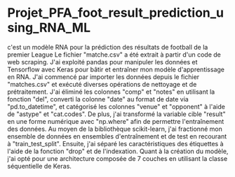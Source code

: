 # Projet_PFA_foot_result_prediction_using_RNA_ML
c'est un modèle RNA pour la prédiction des résultats de football de la premier League 
Le fichier "matche.csv" a été extrait à partir d'un code de web scraping.
J'ai exploité pandas pour manipuler les données et Tensorflow avec Keras pour bâtir et entraîner mon modèle d'apprentissage en RNA. 
J'ai commencé par importer les données depuis le fichier "matches.csv" et exécuté diverses opérations de nettoyage et de prétraitement.
J'ai éliminé les colonnes "comp" et "notes" en utilisant la fonction "del", converti la colonne "date" au format de date via "pd.to_datetime",
et catégorisé les colonnes "venue" et "opponent" à l'aide de "astype" et "cat.codes".
De plus, j'ai transformé la variable cible "result" en une forme numérique avec "np.where" afin de permettre l'entraînement des données.
Au moyen de la bibliothèque scikit-learn, j'ai fractionné mon ensemble de données en ensembles d'entraînement et de test en recourant à "train_test_split".
Ensuite, j'ai séparé les caractéristiques des étiquettes à l'aide de la fonction "drop" et de l'indexation.
Quant à la création du modèle, j'ai opté pour une architecture composée de 7 couches en utilisant la classe séquentielle de Keras.
